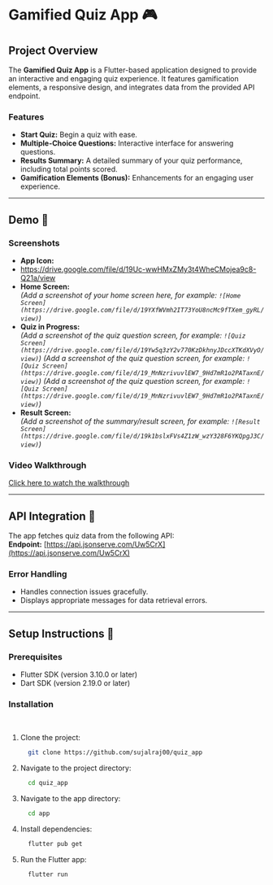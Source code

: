 # Gamified Quiz App 🎮

## Project Overview
The **Gamified Quiz App** is a Flutter-based application designed to provide an interactive and engaging quiz experience. It features gamification elements, a responsive design, and integrates data from the provided API endpoint.

### Features
- **Start Quiz:** Begin a quiz with ease.
- **Multiple-Choice Questions:** Interactive interface for answering questions.
- **Results Summary:** A detailed summary of your quiz performance, including total points scored.
- **Gamification Elements (Bonus):** Enhancements for an engaging user experience.

---

## Demo 📸

### Screenshots
- **App Icon:**
- https://drive.google.com/file/d/19Uc-wwHMxZMy3t4WheCMojea9c8-Q21a/view
- **Home Screen:**  
  *(Add a screenshot of your home screen here, for example: `![Home Screen](https://drive.google.com/file/d/19YXfWVmh2IT73YoU8ncMc9fTXem_gyRL/view)`)*  
- **Quiz in Progress:**  
  *(Add a screenshot of the quiz question screen, for example: `![Quiz Screen](https://drive.google.com/file/d/19Yw5q3zY2v770KzDkhnyJDccXTKdXVyO/view)`)*
  *(Add a screenshot of the quiz question screen, for example: `![Quiz Screen](https://drive.google.com/file/d/19_MnNzrivuvlEW7_9Hd7mR1o2PATaxnE/view)`)*
   *(Add a screenshot of the quiz question screen, for example: `![Quiz Screen](https://drive.google.com/file/d/19_MnNzrivuvlEW7_9Hd7mR1o2PATaxnE/view)`)*
- **Result Screen:**  
  *(Add a screenshot of the summary/result screen, for example: `![Result Screen](https://drive.google.com/file/d/19k1bslxFVs4Z1zW_wzY328F6YKQpgJ3C/view)`)*  

### Video Walkthrough
[Click here to watch the walkthrough](https://youtube.com/shorts/fOUjh-9X63o?si=UZdo3dtBSEou_NrB ) 

---

## API Integration 🔗
The app fetches quiz data from the following API:  
**Endpoint:** [https://api.jsonserve.com/Uw5CrX](https://api.jsonserve.com/Uw5CrX)  

### Error Handling
- Handles connection issues gracefully.  
- Displays appropriate messages for data retrieval errors.  

---

## Setup Instructions 🚀

### Prerequisites
- Flutter SDK (version 3.10.0 or later)  
- Dart SDK (version 2.19.0 or later)  

### Installation
<br>

1. Clone the project:

    ```bash
      git clone https://github.com/sujalraj00/quiz_app
    ```

2. Navigate to the project directory:

    ```bash
      cd quiz_app
    ```
3. Navigate to the app directory:

    ```bash
      cd app
    ```

4. Install dependencies:

    ```bash
      flutter pub get
    ```
5. Run the Flutter app:
    ```bash
      flutter run
    ```
</div>





